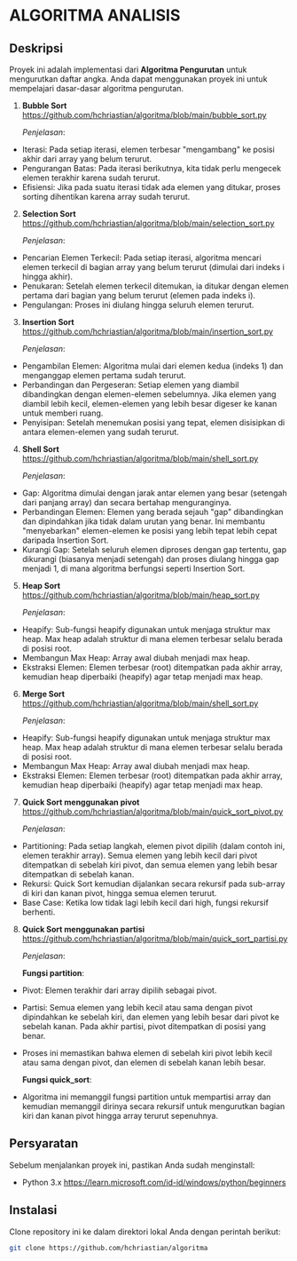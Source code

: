 # ALGORITMA ANALISIS
## Deskripsi
Proyek ini adalah implementasi dari  **Algoritma Pengurutan** untuk mengurutkan daftar angka. Anda dapat menggunakan proyek ini untuk mempelajari dasar-dasar algoritma pengurutan.

1. **Bubble Sort** https://github.com/hchriastian/algoritma/blob/main/bubble_sort.py 
  
    *Penjelasan*:
- Iterasi: Pada setiap iterasi, elemen terbesar "mengambang" ke posisi akhir dari array yang belum terurut.
- Pengurangan Batas: Pada iterasi berikutnya, kita tidak perlu mengecek elemen terakhir karena sudah terurut.
- Efisiensi: Jika pada suatu iterasi tidak ada elemen yang ditukar, proses sorting dihentikan karena array sudah terurut. 

2. **Selection Sort** https://github.com/hchriastian/algoritma/blob/main/selection_sort.py

    *Penjelasan*:

- Pencarian Elemen Terkecil: Pada setiap iterasi, algoritma mencari elemen terkecil di bagian array yang belum terurut (dimulai dari indeks i hingga akhir).
- Penukaran: Setelah elemen terkecil ditemukan, ia ditukar dengan elemen pertama dari bagian yang belum terurut (elemen pada indeks i).
- Pengulangan: Proses ini diulang hingga seluruh elemen terurut.

3. **Insertion Sort** https://github.com/hchriastian/algoritma/blob/main/insertion_sort.py

    *Penjelasan*:

- Pengambilan Elemen: Algoritma mulai dari elemen kedua (indeks 1) dan menganggap elemen pertama sudah terurut.
- Perbandingan dan Pergeseran: Setiap elemen yang diambil dibandingkan dengan elemen-elemen sebelumnya. Jika elemen yang diambil lebih kecil, elemen-elemen yang lebih besar digeser ke kanan untuk memberi ruang.
- Penyisipan: Setelah menemukan posisi yang tepat, elemen disisipkan di antara elemen-elemen yang sudah terurut.


4. **Shell Sort** https://github.com/hchriastian/algoritma/blob/main/shell_sort.py

    *Penjelasan*:

- Gap: Algoritma dimulai dengan jarak antar elemen yang besar (setengah dari panjang array) dan secara bertahap menguranginya.
- Perbandingan Elemen: Elemen yang berada sejauh "gap" dibandingkan dan dipindahkan jika tidak dalam urutan yang benar. Ini membantu "menyebarkan" elemen-elemen ke posisi yang lebih tepat lebih cepat daripada Insertion Sort.
- Kurangi Gap: Setelah seluruh elemen diproses dengan gap tertentu, gap dikurangi (biasanya menjadi setengah) dan proses diulang hingga gap menjadi 1, di mana algoritma berfungsi seperti Insertion Sort.

5. **Heap Sort** https://github.com/hchriastian/algoritma/blob/main/heap_sort.py

    *Penjelasan*:

- Heapify: Sub-fungsi heapify digunakan untuk menjaga struktur max heap. Max heap adalah struktur di mana elemen terbesar selalu berada di posisi root.
- Membangun Max Heap: Array awal diubah menjadi max heap.
- Ekstraksi Elemen: Elemen terbesar (root) ditempatkan pada akhir array, kemudian heap diperbaiki (heapify) agar tetap menjadi max heap.

6. **Merge Sort** https://github.com/hchriastian/algoritma/blob/main/shell_sort.py

    *Penjelasan*:

- Heapify: Sub-fungsi heapify digunakan untuk menjaga struktur max heap. Max heap adalah struktur di mana elemen terbesar selalu berada di posisi root.
- Membangun Max Heap: Array awal diubah menjadi max heap.
- Ekstraksi Elemen: Elemen terbesar (root) ditempatkan pada akhir array, kemudian heap diperbaiki (heapify) agar tetap menjadi max heap.


7. **Quick Sort menggunakan pivot** https://github.com/hchriastian/algoritma/blob/main/quick_sort_pivot.py

    *Penjelasan*:

- Partitioning: Pada setiap langkah, elemen pivot dipilih (dalam contoh ini, elemen terakhir array). Semua elemen yang lebih kecil dari pivot ditempatkan di sebelah kiri pivot, dan semua elemen yang lebih besar ditempatkan di sebelah kanan.
- Rekursi: Quick Sort kemudian dijalankan secara rekursif pada sub-array di kiri dan kanan pivot, hingga semua elemen terurut.
- Base Case: Ketika low tidak lagi lebih kecil dari high, fungsi rekursif berhenti.

8. **Quick Sort menggunakan partisi** https://github.com/hchriastian/algoritma/blob/main/quick_sort_partisi.py

    *Penjelasan*:

      **Fungsi partition**:

- Pivot: Elemen terakhir dari array dipilih sebagai pivot.
- Partisi: Semua elemen yang lebih kecil atau sama dengan pivot dipindahkan ke sebelah kiri, dan elemen yang lebih besar dari pivot ke sebelah kanan. Pada akhir partisi, pivot ditempatkan di posisi yang benar.
- Proses ini memastikan bahwa elemen di sebelah kiri pivot lebih kecil atau sama dengan pivot, dan elemen di sebelah kanan lebih besar.

   **Fungsi quick_sort**:

- Algoritma ini memanggil fungsi partition untuk mempartisi array dan kemudian memanggil dirinya secara rekursif untuk mengurutkan bagian kiri dan kanan pivot hingga array terurut sepenuhnya.




## Persyaratan
Sebelum menjalankan proyek ini, pastikan Anda sudah menginstall:
- Python 3.x https://learn.microsoft.com/id-id/windows/python/beginners 

## Instalasi
Clone repository ini ke dalam direktori lokal Anda dengan perintah berikut:

```bash
git clone https://github.com/hchriastian/algoritma

